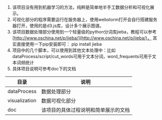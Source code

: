 1. 该项目没有用到机器学习的方法，纯粹是简单地半手工数据分析和可视化展示。<br/>
2. 可视化部分的程序需要运行在服务器上，使用webstorm打开会自行搭建服务器打开，使用的是d3.js库，设计多个展示图谱。<br/>
3. 该项目数据处理部分使用到一个轻量级的python分词库jieba，教程可以参考[http://www.oschina.net/p/jieba/](http://www.oschina.net/p/jieba/)， 其实直接使用一下pip安装即可：
    pip install  jieba
    <br/>
4. 项目中的几个脚本，可以使用到其他文本处理中：比如dataProcess/script/cut_words可用于文本分词，word_frequents可用于文本词频统计
5. 具体项目说明可参考doc下的文档

目录 | 说明
--- | ---
dataProcess | 数据处理部分
visualization| 数据可视化部分
doc | 该项目的具体过程说明和简单展示的文档


